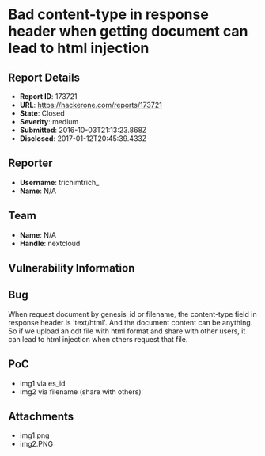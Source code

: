 # Bad content-type in response header when getting document can lead to html injection

## Report Details
- **Report ID**: 173721
- **URL**: https://hackerone.com/reports/173721
- **State**: Closed
- **Severity**: medium
- **Submitted**: 2016-10-03T21:13:23.868Z
- **Disclosed**: 2017-01-12T20:45:39.433Z

## Reporter
- **Username**: trichimtrich_
- **Name**: N/A

## Team
- **Name**: N/A
- **Handle**: nextcloud

## Vulnerability Information
## Bug
When request document by genesis_id or filename, the content-type field in response header is 'text/html'.
And the document content can be anything. So if we upload an odt file with html format and share with other users, it can lead to html injection when others request that file.

## PoC
- img1 via es_id
- img2 via filename (share with others)


## Attachments
- img1.png
- img2.PNG
